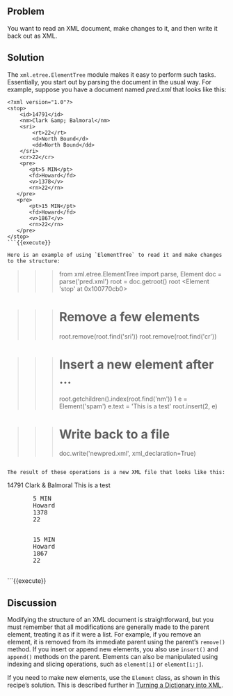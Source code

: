 ## Problem

You want to read an XML document, make changes to it, and then write it back out as XML.

## Solution

The `xml.etree.ElementTree` module makes it easy to perform such tasks. Essentially, you start out by parsing the document in the usual way. For example, suppose you have a document named _pred.xml_ that looks like this:

```
<?xml version="1.0"?>
<stop>
    <id>14791</id>
    <nm>Clark &amp; Balmoral</nm>
    <sri>
        <rt>22</rt>
        <d>North Bound</d>
        <dd>North Bound</dd>
    </sri>
    <cr>22</cr>
    <pre>
       <pt>5 MIN</pt>
       <fd>Howard</fd>
       <v>1378</v>
       <rn>22</rn>
   </pre>
   <pre>
       <pt>15 MIN</pt>
       <fd>Howard</fd>
       <v>1867</v>
       <rn>22</rn>
   </pre>
</stop>
```{{execute}}

Here is an example of using `ElementTree` to read it and make changes to the structure:

```
>>> from xml.etree.ElementTree import parse, Element
>>> doc = parse('pred.xml')
>>> root = doc.getroot()
>>> root
<Element 'stop' at 0x100770cb0>

>>> # Remove a few elements
>>> root.remove(root.find('sri'))
>>> root.remove(root.find('cr'))

>>> # Insert a new element after <nm>...</nm>
>>> root.getchildren().index(root.find('nm'))
1
>>> e = Element('spam')
>>> e.text = 'This is a test'
>>> root.insert(2, e)

>>> # Write back to a file
>>> doc.write('newpred.xml', xml_declaration=True)
>>>
```{{execute}}

The result of these operations is a new XML file that looks like this:

```
<?xml version='1.0' encoding='us-ascii'?>
<stop>
    <id>14791</id>
    <nm>Clark &amp; Balmoral</nm>
    <spam>This is a test</spam><pre>
       <pt>5 MIN</pt>
       <fd>Howard</fd>
       <v>1378</v>
       <rn>22</rn>
   </pre>
   <pre>
       <pt>15 MIN</pt>
       <fd>Howard</fd>
       <v>1867</v>
       <rn>22</rn>
   </pre>
</stop>
```{{execute}}

## Discussion

Modifying the structure of an XML document is straightforward, but you must remember that all modifications are generally made to the parent element, treating it as if it were a list. For example, if you remove an element, it is removed from its immediate parent using the parent’s `remove()` method. If you insert or append new elements, you also use `insert()` and `append()` methods on the parent. Elements can also be manipulated using indexing and slicing operations, such as `element[i]` or `element[i:j]`.

If you need to make new elements, use the `Element` class, as shown in this recipe’s solution. This is described further in [Turning a Dictionary into XML](#turningadictionaryintoxml).